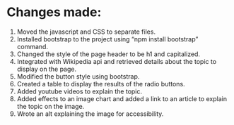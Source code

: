 # Changes made:

1.	Moved the javascript and CSS to separate files.
2.	Installed bootstrap to the project using “npm install bootstrap” command.
3.	Changed the style of the page header to be h1 and capitalized.
4.	Integrated with Wikipedia api and retrieved details about the topic to display on the page.
5.	Modified the button style using bootstrap.
6.	Created a table to display the results of the radio buttons.
7.	Added youtube videos to explain the topic.
8.	Added effects to an image chart and added a link to an article to explain the topic on the image.
9.	Wrote an alt explaining the image for accessibility.
